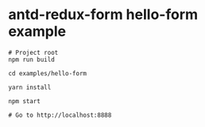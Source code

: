 # antd-redux-form hello-form example

```
# Project root
npm run build

cd examples/hello-form

yarn install

npm start

# Go to http://localhost:8888
```
